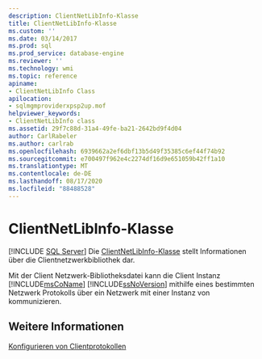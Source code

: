 ```yaml
---
description: ClientNetLibInfo-Klasse
title: ClientNetLibInfo-Klasse
ms.custom: ''
ms.date: 03/14/2017
ms.prod: sql
ms.prod_service: database-engine
ms.reviewer: ''
ms.technology: wmi
ms.topic: reference
apiname:
- ClientNetLibInfo Class
apilocation:
- sqlmgmproviderxpsp2up.mof
helpviewer_keywords:
- ClientNetLibInfo class
ms.assetid: 29f7c88d-31a4-49fe-ba21-2642bd9f4d04
author: CarlRabeler
ms.author: carlrab
ms.openlocfilehash: 6939662a2ef6dbf13b5d49f35385c6ef44f74b92
ms.sourcegitcommit: e700497f962e4c2274df16d9e651059b42ff1a10
ms.translationtype: MT
ms.contentlocale: de-DE
ms.lasthandoff: 08/17/2020
ms.locfileid: "88488528"
---
```

# <a name="clientnetlibinfo-class"></a>ClientNetLibInfo-Klasse
[!INCLUDE [SQL Server](../../../includes/applies-to-version/sqlserver.md)]
  Die [ClientNetLibInfo-Klasse](../../../relational-databases/wmi-provider-configuration-classes/clientnetlibinfo-class/clientnetlibinfo-class.md) stellt Informationen über die Clientnetzwerkbibliothek dar.  
  
 Mit der Client Netzwerk-Bibliotheksdatei kann die Client Instanz [!INCLUDE[msCoName](../../../includes/msconame-md.md)] [!INCLUDE[ssNoVersion](../../../includes/ssnoversion-md.md)] mithilfe eines bestimmten Netzwerk Protokolls über ein Netzwerk mit einer Instanz von kommunizieren.  
  
## <a name="see-also"></a>Weitere Informationen  
 [Konfigurieren von Clientprotokollen](https://technet.microsoft.com/library/ms181035.aspx)  
  
  

